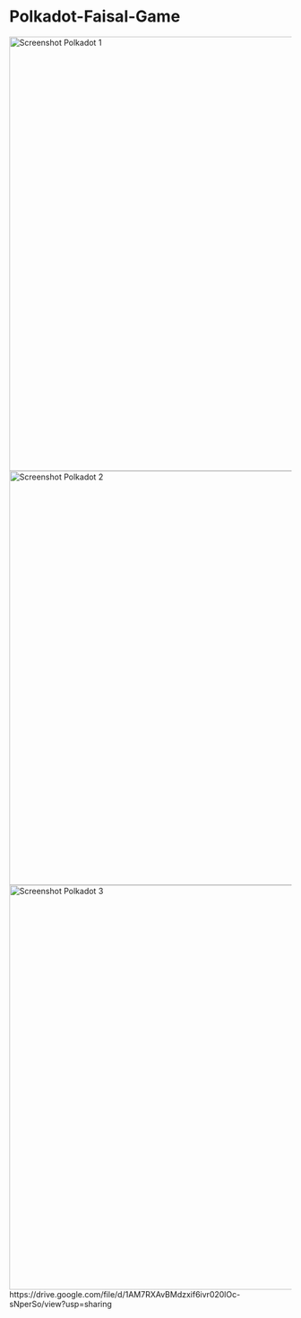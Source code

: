 # Polkadot-Faisal-Game

<img width="774" alt="Screenshot Polkadot 1" src="https://github.com/user-attachments/assets/7775be83-f985-4701-888f-29c5e1401389">
<img width="738" alt="Screenshot Polkadot 2" src="https://github.com/user-attachments/assets/e355dc31-dc11-4eff-a287-c4de0661636d">
<img width="721" alt="Screenshot Polkadot 3" src="https://github.com/user-attachments/assets/5a2a3e86-e587-44df-a653-1871b4c1cada">
https://drive.google.com/file/d/1AM7RXAvBMdzxif6ivr020lOc-sNperSo/view?usp=sharing
